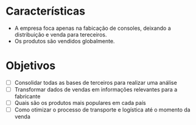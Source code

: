 # Características

- A empresa foca apenas na fabicação de consoles, deixando a distribuição e venda para tereceiros.
- Os produtos são vendidos globalmente.

# Objetivos

- [ ] Consolidar todas as bases de terceiros para realizar uma análise
- [ ] Transformar dados de vendas em informações relevantes para a fabricante
- [ ] Quais são os produtos mais populares em cada país
- [ ] Como otimizar o processo de transporte e logística até o momento da venda
